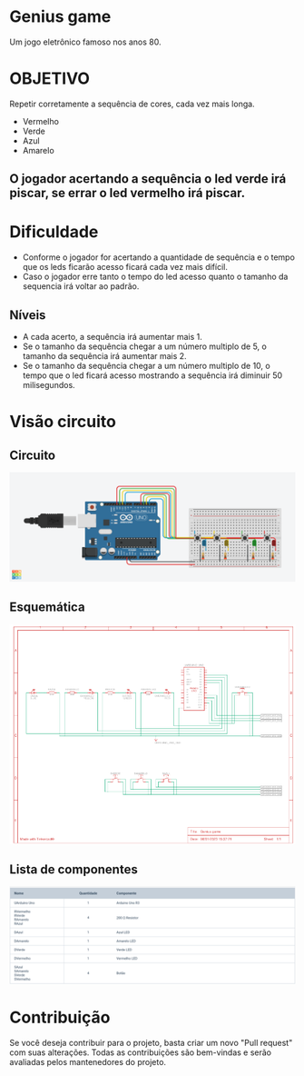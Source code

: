 # Genius game

Um jogo eletrônico famoso nos anos 80.

# OBJETIVO

Repetir corretamente a sequência de cores, cada vez mais longa.

- Vermelho
- Verde
- Azul
- Amarelo

## O jogador acertando a sequência o led verde irá piscar, se errar o led vermelho irá piscar.

# Dificuldade
- Conforme o jogador for acertando a quantidade de sequência e o tempo que os leds ficarão acesso ficará cada vez mais difícil.
- Caso o jogador erre tanto o tempo do led acesso quanto o tamanho da sequencia irá voltar ao padrão.
## Níveis
- A cada acerto, a sequência irá aumentar mais 1.
- Se o tamanho da sequência chegar a um número multiplo de 5, o tamanho da sequência irá aumentar mais 2.
- Se o tamanho da sequência chegar a um número multiplo de 10, o tempo que o led ficará acesso mostrando a sequência irá diminuir 50 milisegundos.


# Visão circuito
## Circuito
![Circuito](/docs/Genius%20game.png "Circuito")

## Esquemática
![Esquemática](/docs/esquematico.png "Circuito")

## Lista de componentes
![Lista Componentes](/docs/lista_componentes.png "Lista Componentes")

# Contribuição

Se você deseja contribuir para o projeto, basta criar um novo "Pull request" com suas alterações. Todas as contribuições são bem-vindas e serão avaliadas pelos mantenedores do projeto.